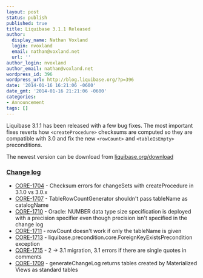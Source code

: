 ```yaml
---
layout: post
status: publish
published: true
title: Liquibase 3.1.1 Released
author:
  display_name: Nathan Voxland
  login: nvoxland
  email: nathan@voxland.net
  url: ''
author_login: nvoxland
author_email: nathan@voxland.net
wordpress_id: 396
wordpress_url: http://blog.liquibase.org/?p=396
date: '2014-01-16 16:21:06 -0600'
date_gmt: '2014-01-16 21:21:06 -0600'
categories:
- Announcement
tags: []
---
```



Liquibase 3.1.1 has been released with a few bug fixes.
The most important fixes reverts how `<createProcedure>` checksums are computed so they are compatible with 3.0 and fix the new `<rowCount>` and `<tableIsEmpty>` preconditions.


The newest version can be download from <a href="http://liquibase.org/download">liquibase.org/download</a>

### <a href="https://liquibase.jira.com/secure/ReleaseNote.jspa?projectId=10020&amp;version=11460">Change log</a>

- <a href="https://liquibase.jira.com/browse/CORE-1704">CORE-1704</a> - Checksum errors for changeSets with createProcedure in 3.1.0 vs 3.0.x
- <a href="https://liquibase.jira.com/browse/CORE-1707">CORE-1707</a> - TableRowCountGenerator shouldn't pass tableName as catalogName
- <a href="https://liquibase.jira.com/browse/CORE-1710">CORE-1710</a> - Oracle: NUMBER data type size specification is deployed with a precision specifier even though precision isn't specified in the change log
- <a href="https://liquibase.jira.com/browse/CORE-1711">CORE-1711</a> - rowCount doesn't work if only the tableName is given
- <a href="https://liquibase.jira.com/browse/CORE-1713">CORE-1713</a> - liquibase.precondition.core.ForeignKeyExistsPrecondition exception
- <a href="https://liquibase.jira.com/browse/CORE-1715">CORE-1715</a> - 2 -> 3.1 migration, 3.1 errors if there are single quotes in comments
- <a href="https://liquibase.jira.com/browse/CORE-1709">CORE-1709</a> - generateChangeLog returns tables created by Materialized Views as standard tables





